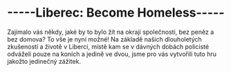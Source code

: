# -----Liberec: Become Homeless-----

Zajímalo vás někdy, jaké by to bylo žít na okraji společnosti, bez peněz a bez domova?
To vše je nyní možné! Na základě našich dlouholetých zkušeností a životě v Liberci, místě kam se v dávných dobách
policisté odváželi pouze na koních a jedině ve dvou, jsme pro vás vytvořili tuto hru jakožto jedinečný zážitek.
